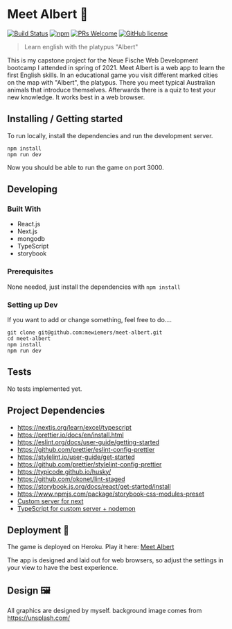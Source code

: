 # Meet Albert 🦘

[![Build Status](https://img.shields.io/travis/npm/npm/latest.svg?style=flat-square)](https://travis-ci.org/npm/npm) [![npm](https://img.shields.io/npm/v/npm.svg?style=flat-square)](https://www.npmjs.com/package/npm) [![PRs Welcome](https://img.shields.io/badge/PRs-welcome-brightgreen.svg?style=flat-square)](http://makeapullrequest.com) [![GitHub license](https://img.shields.io/badge/license-MIT-blue.svg?style=flat-square)](https://github.com/your/your-project/blob/master/LICENSE)

> Learn english with the platypus "Albert"

This is my capstone project for the Neue Fische Web Development bootcamp I attended in spring of 2021.
Meet Albert is a web app to learn the first English skills.
In an educational game you visit different marked cities on the map with "Albert", the platypus.
There you meet typical Australian animals that introduce themselves. Afterwards there is a quiz to test your new knowledge.
It works best in a web browser.

## Installing / Getting started

To run locally, install the dependencies and run the development server.

```shell
npm install
npm run dev
```

Now you should be able to run the game on port 3000.

## Developing

### Built With

- React.js
- Next.js
- mongodb
- TypeScript
- storybook

### Prerequisites

None needed, just install the dependencies with `npm install`

### Setting up Dev

If you want to add or change something, feel free to do....

```shell
git clone git@github.com:mewiemers/meet-albert.git
cd meet-albert
npm install
npm run dev
```

## Tests

No tests implemented yet.

## Project Dependencies

- https://nextjs.org/learn/excel/typescript
- https://prettier.io/docs/en/install.html
- https://eslint.org/docs/user-guide/getting-started
- https://github.com/prettier/eslint-config-prettier
- https://stylelint.io/user-guide/get-started
- https://github.com/prettier/stylelint-config-prettier
- https://typicode.github.io/husky/
- https://github.com/okonet/lint-staged
- https://storybook.js.org/docs/react/get-started/install
- https://www.npmjs.com/package/storybook-css-modules-preset
- [Custom server for next](https://nextjs.org/docs/advanced-features/custom-server)
- [TypeScript for custom server + nodemon](https://github.com/vercel/next.js/tree/canary/examples/custom-server-typescript)

## Deployment 🎯

The game is deployed on Heroku. Play it here: [Meet Albert](https://meet-albert.herokuapp.com/)

The app is designed and laid out for web browsers, so adjust the settings in your view to have the best experience.

## Design 🖼

All graphics are designed by myself. background image comes from https://unsplash.com/
